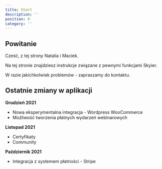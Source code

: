```yaml
---
title: Start
description: ''
position: 0
category: ''
---
```


## Powitanie

Cześć, z tej strony Natalia i Maciek.

Na tej stronie znajdziesz instrukcje związane z pewnymi funkcjami Skyier.

W razie jakichkolwiek problemów - zapraszamy do kontaktu.

## Ostatnie zmiany w aplikacji

**Grudzień 2021**
- Nowa eksperymentalna integracja - Wordpress WooCommerce
- Możliwość tworzenia płatnych wydarzeń webinarowych

**Listopad 2021**
- Certyfikaty
- Community

**Październik 2021**
- Integracja z systemem płatności - Stripe
